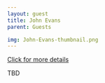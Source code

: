 ```yaml
---
layout: guest
title: John Evans
parent: Guests

img: John-Evans-thumbnail.png
---
```




<div class="badge-base LI-profile-badge" data-locale="en_US" data-size="medium" data-theme="light" data-type="VERTICAL" data-vanity="john-evans-2773108b" data-version="v1"><a class="badge-base__link LI-simple-link" href="https://www.linkedin.com/in/john-evans-2773108b?trk=profile-badge">Click for more details</a></div>


TBD
